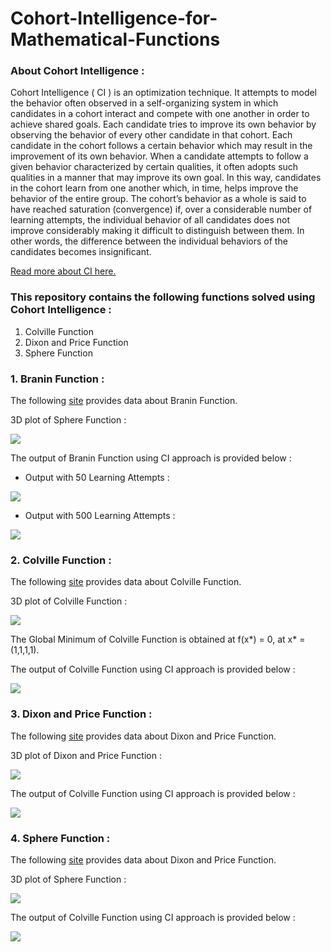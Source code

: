 # Cohort-Intelligence-for-Mathematical-Functions

### About Cohort Intelligence :

Cohort Intelligence ( CI ) is an optimization technique. It attempts to model the behavior often observed in a self-organizing system in which candidates in a cohort interact and compete with one another in order to achieve shared goals. Each candidate tries to improve its own behavior by observing the behavior of every other candidate in that cohort. Each candidate in the cohort follows a certain behavior which may result in the improvement of its own behavior. When a candidate attempts to follow a given behavior characterized by certain qualities, it often adopts such qualities in a manner that may improve its own goal. In this way, candidates in the cohort learn from one another which, in time, helps improve the behavior of the entire group. The cohort’s behavior as a whole is said to have reached saturation (convergence) if, over a considerable number of learning attempts, the individual behavior of all candidates does not improve considerably making it difficult to distinguish between them. In other words, the difference between the individual behaviors of the candidates becomes insignificant.

[Read more about CI here.](https://sites.google.com/site/oatresearch/cohort-intelligence)

### This repository contains the following functions solved using Cohort Intelligence :

1. Colville Function
2. Dixon and Price Function
3. Sphere Function 

### 1. Branin Function :

The following [site](http://www.sfu.ca/~ssurjano/branin.html) provides data about Branin Function.

3D plot of Sphere Function :

![](Branin-3D.png)

The output of Branin Function using CI approach is provided below :

- Output with 50 Learning Attempts : 

![](Branin-Function-SS-2.png)

- Output with 500 Learning Attempts : 

![](Branin-Function-SS-1.png)

### 2. Colville Function :

The following [site](http://www.sfu.ca/~ssurjano/colville.html) provides data about Colville Function.

3D plot of Colville Function :

![](Colville-3D.jpg)

The Global Minimum of Colville Function is obtained at f(x*) = 0, at x* = (1,1,1,1).

The output of Colville Function using CI approach is provided below :

![](Colville-Function.png)

### 3. Dixon and Price Function :

The following [site](http://www.sfu.ca/~ssurjano/dixonpr.html) provides data about Dixon and Price Function.

3D plot of Dixon and Price Function :

![](Dixon-and-Price-3D.jpeg)

The output of Colville Function using CI approach is provided below :

![](Dixon-and-Price-Function.png)

### 4. Sphere Function :

The following [site](https://www.sfu.ca/~ssurjano/spheref.html) provides data about Dixon and Price Function.

3D plot of Sphere Function :

![](Sphere-3D.jpeg)

The output of Colville Function using CI approach is provided below :

![](Sphere-Function.png)


